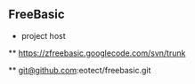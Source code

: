 FreeBasic
---------

* project host

** https://zfreebasic.googlecode.com/svn/trunk

** git@github.com:eotect/freebasic.git


